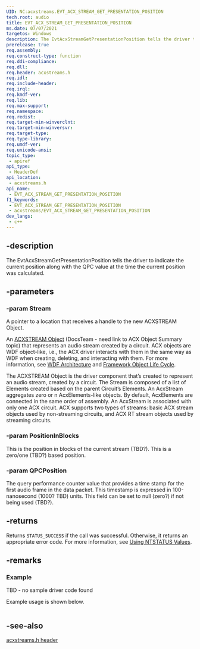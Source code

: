 ```yaml
---
UID: NC:acxstreams.EVT_ACX_STREAM_GET_PRESENTATION_POSITION
tech.root: audio
title: EVT_ACX_STREAM_GET_PRESENTATION_POSITION
ms.date: 07/07/2021
targetos: Windows
description: The EvtAcxStreamGetPresentationPosition tells the driver to indicate the current position along with the QPC value at the time the current position was calculated. 
prerelease: true
req.assembly: 
req.construct-type: function
req.ddi-compliance: 
req.dll: 
req.header: acxstreams.h
req.idl: 
req.include-header: 
req.irql: 
req.kmdf-ver: 
req.lib: 
req.max-support: 
req.namespace: 
req.redist: 
req.target-min-winverclnt: 
req.target-min-winversvr: 
req.target-type: 
req.type-library: 
req.umdf-ver: 
req.unicode-ansi: 
topic_type:
 - apiref
api_type:
 - HeaderDef
api_location:
 - acxstreams.h
api_name:
 - EVT_ACX_STREAM_GET_PRESENTATION_POSITION
f1_keywords:
 - EVT_ACX_STREAM_GET_PRESENTATION_POSITION
 - acxstreams/EVT_ACX_STREAM_GET_PRESENTATION_POSITION
dev_langs:
 - c++
---
```


## -description

The EvtAcxStreamGetPresentationPosition tells the driver to indicate the current position along with the QPC value at the time the current position was calculated. 

## -parameters

### -param Stream

A pointer to a location that receives a handle to the new ACXSTREAM Object.

An [ACXSTREAM Object]() (DocsTeam - need link to ACX Object Summary topic) that represents an audio stream created by a circuit. ACX objects are WDF object-like, i.e., the ACX driver interacts with them in the same way as WDF when creating, deleting, and interacting with them. For more information, see [WDF Architecture](/windows-hardware/drivers/wdf/kernel-mode-driver-framework-architecture) and [Framework Object Life Cycle](/windows-hardware/drivers/wdf/framework-object-life-cycle).

The ACXSTREAM Object is the driver component that’s created to represent an audio stream, created by a circuit. The Stream is composed of a list of Elements created based on the parent Circuit’s Elements.   An AcxStream aggregates zero or n AcxElements-like objects. By default, AcxElements are connected in the same order of assembly. An AcxStream is associated with only one ACX circuit. ACX supports two types of streams: basic ACX stream objects used by non-streaming circuits, and ACX RT stream objects used by streaming circuits.

### -param PositionInBlocks

This is the position in blocks of the current stream (TBD?). This is a zero/one (TBD?) based position.

### -param QPCPosition

The query performance counter value  that provides a time stamp for the first audio frame in the data packet. This timestamp is expressed in 100-nanosecond (1000? TBD) units. This field can be set to null (zero?) if not being used (TBD?).

## -returns

Returns `STATUS_SUCCESS` if the call was successful. Otherwise, it returns an appropriate error code. For more information, see [Using NTSTATUS Values](/windows-hardware/drivers/kernel/using-ntstatus-values).



## -remarks

### Example

TBD - no sample driver code found

Example usage is shown below.

```cpp

```


## -see-also

[acxstreams.h header](index.md)

